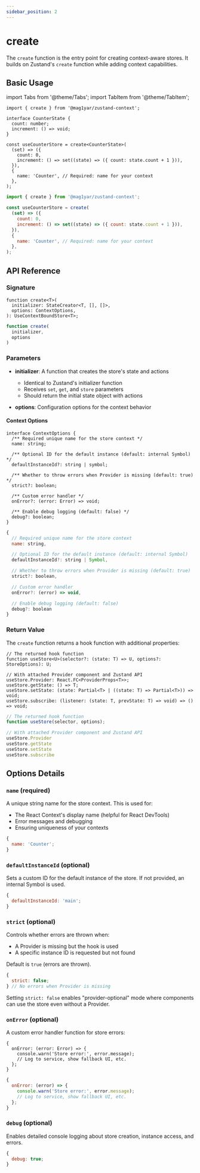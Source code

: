 ```yaml
---
sidebar_position: 2
---
```


# create

The `create` function is the entry point for creating context-aware stores. It builds on Zustand's `create` function while adding context capabilities.

## Basic Usage

import Tabs from '@theme/Tabs';
import TabItem from '@theme/TabItem';

<Tabs groupId="language">
  <TabItem value="ts" label="TypeScript" default>

```tsx
import { create } from '@mag1yar/zustand-context';

interface CounterState {
  count: number;
  increment: () => void;
}

const useCounterStore = create<CounterState>(
  (set) => ({
    count: 0,
    increment: () => set((state) => ({ count: state.count + 1 })),
  }),
  {
    name: 'Counter', // Required: name for your context
  },
);
```

  </TabItem>
  <TabItem value="js" label="JavaScript">

```jsx
import { create } from '@mag1yar/zustand-context';

const useCounterStore = create(
  (set) => ({
    count: 0,
    increment: () => set((state) => ({ count: state.count + 1 })),
  }),
  {
    name: 'Counter', // Required: name for your context
  },
);
```

  </TabItem>
</Tabs>

## API Reference

### Signature

<Tabs groupId="language">
  <TabItem value="ts" label="TypeScript" default>

```tsx
function create<T>(
  initializer: StateCreator<T, [], []>,
  options: ContextOptions,
): UseContextBoundStore<T>;
```

  </TabItem>
  <TabItem value="js" label="JavaScript">

```jsx
function create(
  initializer,
  options
)
```

  </TabItem>
</Tabs>

### Parameters

- **initializer**: A function that creates the store's state and actions

  - Identical to Zustand's initializer function
  - Receives `set`, `get`, and `store` parameters
  - Should return the initial state object with actions

- **options**: Configuration options for the context behavior

#### Context Options

<Tabs groupId="language">
  <TabItem value="ts" label="TypeScript" default>

```tsx
interface ContextOptions {
  /** Required unique name for the store context */
  name: string;

  /** Optional ID for the default instance (default: internal Symbol) */
  defaultInstanceId?: string | symbol;

  /** Whether to throw errors when Provider is missing (default: true) */
  strict?: boolean;

  /** Custom error handler */
  onError?: (error: Error) => void;

  /** Enable debug logging (default: false) */
  debug?: boolean;
}
```

  </TabItem>
  <TabItem value="js" label="JavaScript">

```jsx
{
  // Required unique name for the store context
  name: string,

  // Optional ID for the default instance (default: internal Symbol)
  defaultInstanceId?: string | Symbol,

  // Whether to throw errors when Provider is missing (default: true)
  strict?: boolean,

  // Custom error handler
  onError?: (error) => void,

  // Enable debug logging (default: false)
  debug?: boolean
}
```

  </TabItem>
</Tabs>

### Return Value

The `create` function returns a hook function with additional properties:

<Tabs groupId="language">
  <TabItem value="ts" label="TypeScript" default>

```tsx
// The returned hook function
function useStore<U>(selector?: (state: T) => U, options?: StoreOptions): U;

// With attached Provider component and Zustand API
useStore.Provider: React.FC<ProviderProps<T>>;
useStore.getState: () => T;
useStore.setState: (state: Partial<T> | ((state: T) => Partial<T>)) => void;
useStore.subscribe: (listener: (state: T, prevState: T) => void) => () => void;
```

  </TabItem>
  <TabItem value="js" label="JavaScript">

```jsx
// The returned hook function
function useStore(selector, options);

// With attached Provider component and Zustand API
useStore.Provider
useStore.getState
useStore.setState
useStore.subscribe
```

  </TabItem>
</Tabs>

## Options Details

### `name` (required)

A unique string name for the store context. This is used for:

- The React Context's display name (helpful for React DevTools)
- Error messages and debugging
- Ensuring uniqueness of your contexts

```jsx
{
  name: 'Counter';
}
```

### `defaultInstanceId` (optional)

Sets a custom ID for the default instance of the store. If not provided, an internal Symbol is used.

```jsx
{
  defaultInstanceId: 'main';
}
```

### `strict` (optional)

Controls whether errors are thrown when:

- A Provider is missing but the hook is used
- A specific instance ID is requested but not found

Default is `true` (errors are thrown).

```jsx
{
  strict: false;
} // No errors when Provider is missing
```

Setting `strict: false` enables "provider-optional" mode where components can use the store even without a Provider.

### `onError` (optional)

A custom error handler function for store errors:

<Tabs groupId="language">
  <TabItem value="ts" label="TypeScript" default>

```tsx
{
  onError: (error: Error) => {
    console.warn('Store error:', error.message);
    // Log to service, show fallback UI, etc.
  };
}
```

  </TabItem>
  <TabItem value="js" label="JavaScript">

```jsx
{
  onError: (error) => {
    console.warn('Store error:', error.message);
    // Log to service, show fallback UI, etc.
  };
}
```

  </TabItem>
</Tabs>

### `debug` (optional)

Enables detailed console logging about store creation, instance access, and errors.

```jsx
{
  debug: true;
}
```
